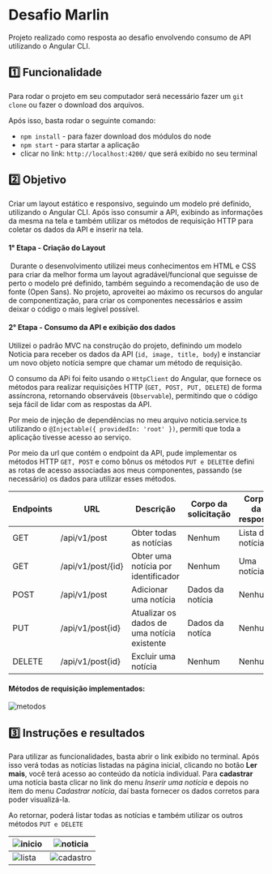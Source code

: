 
# Desafio Marlin

Projeto realizado como resposta ao desafio envolvendo consumo de API utilizando o Angular CLI. 

## 1️⃣​ Funcionalidade
Para rodar o projeto em seu computador será necessário fazer um `git clone` ou fazer o download dos arquivos.

Após isso, basta rodar o seguinte comando: 
- `npm install` - para fazer download dos módulos do node
- `npm start` - para startar a aplicação
- clicar no link: `http://localhost:4200/` que será exibido no seu terminal

## 2️⃣​ Objetivo
Criar um layout estático e responsivo, seguindo um modelo pré definido, utilizando o Angular CLI. Após isso consumir a API, exibindo as informações da mesma na tela e também utilizar os métodos de requisição HTTP para coletar os dados da API e inserir na tela. 

####  1° Etapa - Criação do Layout
​
Durante o desenvolvimento utilizei meus conhecimentos em HTML e CSS para criar da melhor forma um layout agradável/funcional que seguisse de perto o modelo pré definido, também seguindo a recomendação de uso de fonte (Open Sans). No projeto, aproveitei ao máximo os recursos do angular de componentização, para criar os componentes necessários e assim deixar o código o mais legível possível. 

#### 2° Etapa - Consumo da API e exibição dos dados
Utilizei o padrão MVC na construção do projeto, definindo um modelo Noticia para receber os dados da API (`id, image, title, body`) e instanciar um novo objeto notícia sempre que chamar um método de requisição.

O consumo da APi foi feito usando o `HttpClient` do Angular, que fornece os métodos para realizar requisições HTTP (`GET, POST, PUT, DELETE`) de forma assíncrona, retornando observáveis (`Observable`), permitindo que o código seja fácil de lidar com as respostas da API.

Por meio de injeção de dependências no meu arquivo noticia.service.ts utilizando o `@Injectable({ providedIn: 'root' })`, permiti que toda a aplicação tivesse acesso ao serviço. 

Por meio da url que contém o endpoint da API, pude implementar os métodos HTTP `GET, POST` e como bônus os métodos `PUT e DELETE`e defini as rotas de acesso associadas aos meus componentes, passando (se necessário) os dados para utilizar esses métodos.

Endpoints | URL               | Descrição                                       | Corpo da solicitação  | Corpo da resposta |
----------| ------------------| ------------------------------------------------|-----------------------|-------------------|
GET       | /api/v1/post      | Obter todas as notícias                         | Nenhum                | Lista de notícias |
GET       | /api/v1/post/{id} | Obter uma notícia por identificador             | Nenhum                | Uma notícia       |
POST      | /api/v1/post      | Adicionar uma notícia                           | Dados da notícia      | Nenhum            |
PUT       | /api/v1/post{id}  | Atualizar os dados de uma notícia existente     | Dados da notíca       | Nenhum            |
DELETE    | /api/v1/post{id}  | Excluir uma notícia                             | Nenhum                | Nenhum            |


#### Métodos de requisição implementados: 
![metodos](https://github.com/user-attachments/assets/3e088e43-d820-4a17-9a5f-d250e4b372ff)

## 3️⃣​ Instruções e resultados
Para utilizar as funcionalidades, basta abrir o link exibido no terminal. Após isso verá todas as notícias listadas na página inicial, clicando no botão **Ler mais**, você terá acesso ao conteúdo da notícia individual. 
Para **cadastrar** uma notícia basta clicar no link do menu _Inserir uma notícia_ e depois no item do menu _Cadastrar notícia_, daí basta fornecer os dados corretos para poder visualizá-la. 

Ao retornar, poderá listar todas as notícias e também utilizar os outros métodos `PUT e DELETE`

| ![inicio](https://github.com/user-attachments/assets/219e77ac-3c17-4aae-89a7-51329bfd655c) | ![noticia](https://github.com/user-attachments/assets/e872b944-6f3c-4c8a-a90f-663c94ee6b4e) |
|------------------------------|------------------------------|
|![lista](https://github.com/user-attachments/assets/a6ba4176-a961-4039-8a28-abe663d96af9) | ![cadastro](https://github.com/user-attachments/assets/107eef47-6ba4-49bd-9c22-6228359191ec)  |

